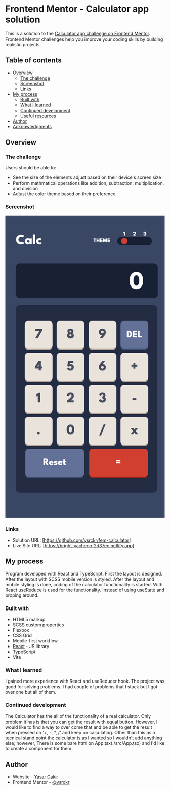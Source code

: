 # Frontend Mentor - Calculator app solution

This is a solution to the [Calculator app challenge on Frontend Mentor](https://www.frontendmentor.io/challenges/calculator-app-9lteq5N29). Frontend Mentor challenges help you improve your coding skills by building realistic projects.

## Table of contents

-   [Overview](#overview)
    -   [The challenge](#the-challenge)
    -   [Screenshot](#screenshot)
    -   [Links](#links)
-   [My process](#my-process)
    -   [Built with](#built-with)
    -   [What I learned](#what-i-learned)
    -   [Continued development](#continued-development)
    -   [Useful resources](#useful-resources)
-   [Author](#author)
-   [Acknowledgments](#acknowledgments)

## Overview

### The challenge

Users should be able to:

-   See the size of the elements adjust based on their device's screen size
-   Perform mathmatical operations like addition, subtraction, multiplication, and division
-   Adjust the color theme based on their preference

### Screenshot

![](./public/images/screenshot.png)

### Links

-   Solution URL: [https://github.com/ysrckr/fem-calculator]
-   Live Site URL: [https://bright-vacherin-2d37ec.netlify.app]

## My process

Program developed with React and TypeScript. First the layout is designed. After the layout with SCSS mobile version is styled. After the layout and mobile styling is done, coding of the calculator functionality is started. With React useReduce is used for the functionality. Instead of using useState and proping around.

### Built with

-   HTML5 markup
-   SCSS custom properties
-   Flexbox
-   CSS Grid
-   Mobile-first workflow
-   [React](https://reactjs.org/) - JS library
-   TypeScript
-   Vite

### What I learned

I gained more experience with React and useReducer hook. The project was good for solving problems. I had couple of problems that I stuck but I got over one but all of them.

### Continued development

The Calculator has the all of the functionality of a real calculator. Only problem it has is that you can get the result with equal button. However, I would like to find a way to over come that and be able to get the result when pressed on '+, -, \*, /' and keep on calculating. Other than this as a tecnical stand point the calculator is as I wanted so I wouldn't add anything else; however, There is some bare html on App.tsx(./src/App.tsx) and I'd like to create a component for them.

## Author

-   Website - [Yasar Cakir](https://yasarcakir.com)
-   Frontend Mentor - [@ysrckr](https://www.frontendmentor.io/profile/ysrckr)
